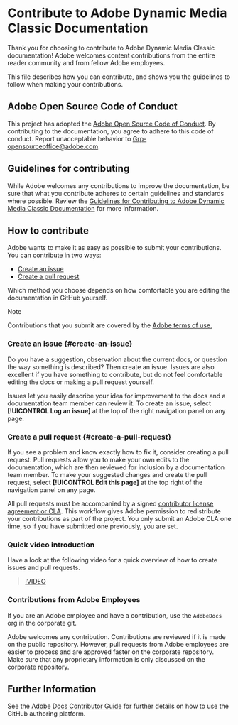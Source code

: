 # Contribute to Adobe Dynamic Media Classic Documentation

Thank you for choosing to contribute to Adobe Dynamic Media Classic documentation! Adobe welcomes content contributions from the entire reader community and from fellow Adobe employees.

This file describes how you can contribute, and shows you the guidelines to follow when making your contributions.

## Adobe Open Source Code of Conduct

This project has adopted the [Adobe Open Source Code of Conduct](code-of-conduct.md). By contributing to the documentation, you agree to adhere to this code of conduct. Report unacceptable behavior to [Grp-opensourceoffice@adobe.com](mailto:Grp-opensourceoffice@adobe.com).

## Guidelines for contributing

While Adobe welcomes any contributions to improve the documentation, be sure that what you contribute adheres to certain guidelines and standards where possible. Review the [Guidelines for Contributing to Adobe Dynamic Media Classic Documentation](guidelines.md) for more information.

## How to contribute

Adobe wants to make it as easy as possible to submit your contributions. You can contribute in two ways:

* [Create an issue](#create-an-issue)
* [Create a pull request](#create-a-pull-request)

Which method you choose depends on how comfortable you are editing the documentation in GitHub yourself.

>[!NOTE]
>
>Contributions that you submit are covered by the [Adobe terms of use.](https://www.adobe.com/legal/terms.html)

### Create an issue {#create-an-issue}

Do you have a suggestion, observation about the current docs, or question the way something is described? Then create an issue. Issues are also excellent if you have something to contribute, but do not feel comfortable editing the docs or making a pull request yourself.

Issues let you easily describe your idea for improvement to the docs and a documentation team member can review it. To create an issue, select **[!UICONTROL Log an issue]** at the top of the right navigation panel on any page.

### Create a pull request {#create-a-pull-request}

If you see a problem and know exactly how to fix it, consider creating a pull request. Pull requests allow you to make your own edits to the documentation, which are then reviewed for inclusion by a documentation team member. To make your suggested changes and create the pull request, select **[!UICONTROL Edit this page]** at the top right of the navigation panel on any page.

All pull requests must be accompanied by a signed [contributor license agreement or CLA](https://opensource.adobe.com/cla.html). This workflow gives Adobe permission to redistribute your contributions as part of the project. You only submit an Adobe CLA one time, so if you have submitted one previously, you are set.

### Quick video introduction

Have a look at the following video for a quick overview of how to create issues and pull requests.

>[!VIDEO](https://video.tv.adobe.com/v/27069)

### Contributions from Adobe Employees

If you are an Adobe employee and have a contribution, use the `AdobeDocs` org in the corporate git.

Adobe welcomes any contribution. Contributions are reviewed if it is made on the public repository. However, pull requests from Adobe employees are easier to process and are approved faster on the corporate repository. Make sure that any proprietary information is only discussed on the corporate repository.

## Further Information

See the [Adobe Docs Contributor Guide](https://experienceleague.adobe.com/docs/contributor/contributor-guide/introduction.html) for further details on how to use the GitHub authoring platform.
